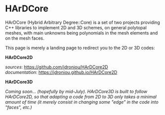 # HArDCore

HArDCore (Hybrid Arbitrary Degree::Core) is a set of two projects providing C++ libraries to implement 2D and 3D schemes, on general polytopal meshes, with main unknowns being polynomials in the mesh elements and on the mesh faces.

This page is merely a landing page to redirect you to the 2D or 3D codes:

**HArDCore2D**

*sources*: https://github.com/jdroniou/HArDCore2D<br>
*documentation*: https://jdroniou.github.io/HArDCore2D

**HArDCore3D**

*Coming soon... (hopefully by mid-July). HArDCore3D is built to follow HArDCore2D, so that adapting a code from 2D to 3D only takes a minimal amount of time (it merely consist in changing some "edge" in the code into "faces", etc.)*
